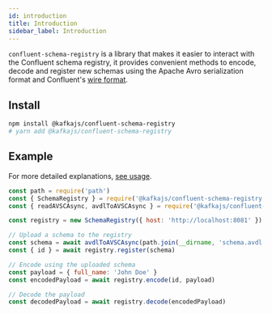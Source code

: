 ```yaml
---
id: introduction
title: Introduction
sidebar_label: Introduction
---
```


`confluent-schema-registry` is a library that makes it easier to interact with the Confluent schema registry, it provides convenient methods to encode, decode and register new schemas using the Apache Avro serialization format and Confluent's [wire format](https://docs.confluent.io/current/schema-registry/docs/serializer-formatter.html#wire-format).

## Install

```sh
npm install @kafkajs/confluent-schema-registry
# yarn add @kafkajs/confluent-schema-registry
```

## Example

For more detailed explanations, [see usage](./usage.md).

```js
const path = require('path')
const { SchemaRegistry } = require('@kafkajs/confluent-schema-registry')
const { readAVSCAsync, avdlToAVSCAsync } = require('@kafkajs/confluent-schema-registry')

const registry = new SchemaRegistry({ host: 'http://localhost:8081' })

// Upload a schema to the registry
const schema = await avdlToAVSCAsync(path.join(__dirname, 'schema.avdl'))
const { id } = await registry.register(schema)

// Encode using the uploaded schema
const payload = { full_name: 'John Doe' }
const encodedPayload = await registry.encode(id, payload)

// Decode the payload
const decodedPayload = await registry.decode(encodedPayload)
```